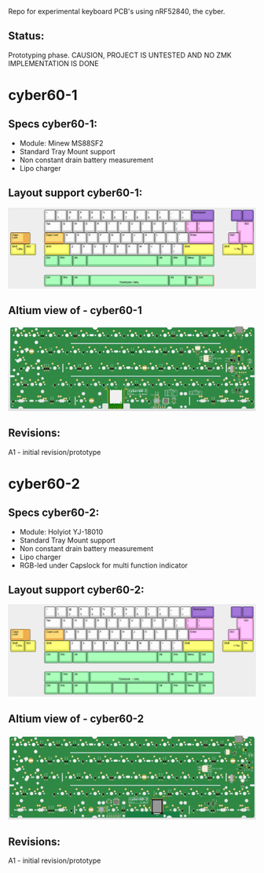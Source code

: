 
Repo for experimental keyboard PCB's using nRF52840, the cyber.

## Status:
Prototyping phase. CAUSION, PROJECT IS UNTESTED AND NO ZMK IMPLEMENTATION IS DONE

# cyber60-1

## Specs cyber60-1:
- Module: Minew MS88SF2
- Standard Tray Mount support
- Non constant drain battery measurement
- Lipo charger

## Layout support cyber60-1:
![alt text](./readme-images/layout_support_cyber60_1_Rev_A1.jpg "Layout support")

## Altium view of - cyber60-1
![alt text](./readme-images/cyber60_1_Rev_A1.jpg "PCB View - Rev A")

## Revisions:
A1 - initial revision/prototype

# cyber60-2

## Specs cyber60-2:
- Module: Holyiot YJ-18010
- Standard Tray Mount support
- Non constant drain battery measurement
- Lipo charger
- RGB-led under Capslock for multi function indicator

## Layout support cyber60-2:
![alt text](./readme-images/layout_support_cyber60_2_Rev_A1.jpg "Layout support")

## Altium view of - cyber60-2
![alt text](./readme-images/cyber60_2_Rev_A1.jpg "PCB View - Rev A")

## Revisions:
A1 - initial revision/prototype

